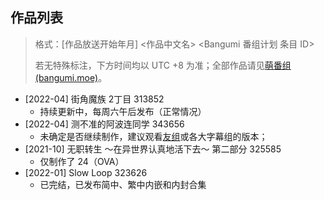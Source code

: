 ## 作品列表

> 格式：[作品放送开始年月] <作品中文名> <Bangumi 番组计划 条目 ID>
>
> 若无特殊标注，下方时间均以 UTC +8 为准；全部作品请见[萌番组 (bangumi.moe)](https://bangumi.moe/tag/61f41a5f57d0f000073c6ced)。

* [2022-04] 街角魔族 2丁目 313852
  * 持续更新中，每周六午后发布（正常情况）
* [2022-04] 测不准的阿波连同学 343656
  * 未确定是否继续制作，建议观看[友组](https://www.mingysub.top/#/archive?id=_2022-%e6%98%a5%e5%ad%a3)或各大字幕组的版本；
* [2021-10] 无职转生 ～在异世界认真地活下去～ 第二部分 325585
  * 仅制作了 24（OVA）
* [2022-01] Slow Loop 323626
  * 已完结，已发布简中、繁中内嵌和内封合集
